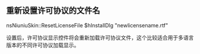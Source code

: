 ## 重新设置许可协议的文件名

nsNiuniuSkin::ResetLicenseFile $hInstallDlg "newlicensename.rtf"

设置后，许可协议显示控件将会重新加载许可协议文件，这个比较适合用于多语言版本的不同许可协议加载显示。